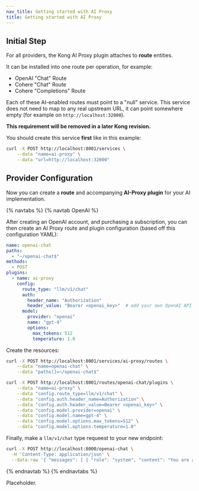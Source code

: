 ```yaml
---
nav_title: Getting started with AI Proxy
title: Getting started with AI Proxy
---
```


## Initial Step

For all providers, the Kong AI Proxy plugin attaches to **route** entities.

It can be installed into one route per operation, for example:

* OpenAI "Chat" Route
* Cohere "Chat" Route
* Cohere "Completions" Route

Each of these AI-enabled routes must point to a "null" service. This service does not need to map to any real upstream URL,
it can point somewhere empty (for example on `http://localhost:32000`).

**This requirement will be removed in a later Kong revision.**

You should create this service **first** like in this example:

```bash
curl -X POST http://localhost:8001/services \
    --data "name=ai-proxy" \
    --data "url=http://localhost:32000"
```

## Provider Configuration

Now you can create a **route** and accompanying **AI-Proxy plugin** for your AI implementation.

{% navtabs %}
{% navtab OpenAI %}

After creating an OpenAI account, and purchasing a subscription, you can then create an
AI Proxy route and plugin configuration (based off this configuration YAML):

```yaml
name: openai-chat
paths:
  - "~/openai-chat$"
methods:
  - POST
plugins:
  - name: ai-proxy
    config:
      route_type: "llm/v1/chat"
      auth:
        header_name: "Authorization"
        header_value: "Bearer <openai_key>"  # add your own OpenAI API key
      model:
        provider: "openai"
        name: "gpt-4"
        options:
          max_tokens: 512
          temperature: 1.0
```

Create the resources:

```bash
curl -X POST http://localhost:8001/services/ai-proxy/routes \
    --data "name=openai-chat" \
    --data "paths[]=~/openai-chat$"
```

```bash
curl -X POST http://localhost:8001/routes/openai-chat/plugins \
    --data "name=ai-proxy" \
    --data "config.route_type=llm/v1/chat" \
    --data "config.auth.header_name=Authorization" \
    --data "config.auth.header_value=Bearer <openai_key>" \
    --data "config.model.provider=openai" \
    --data "config.model.name=gpt-4" \
    --data "config.model.options.max_tokens=512" \
    --data "config.model.options.temperature=1.0"
```

Finally, make a `llm/v1/chat` type requeest to your new endpoint:

```bash
curl -X POST http://localhost:8000/openai-chat \
  -H 'Content-Type: application/json' \
  --data-raw '{ "messages": [ { "role": "system", "content": "You are a mathematician" }, { "role": "user", "content": "What is 1+1?"} ] }'
```

{% endnavtab %}
{% endnavtabs %}


Placeholder.
